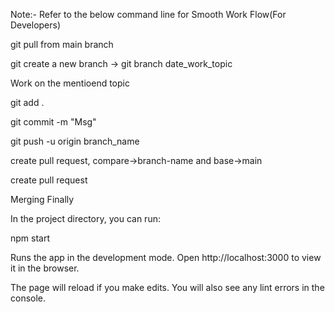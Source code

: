 Note:- Refer to the below command line for Smooth Work Flow(For Developers)

git pull from main branch

git create a new branch -> git branch date_work_topic

Work on the mentioend topic

git add .

git commit -m "Msg"

git push -u origin branch_name

create pull request, compare->branch-name and base->main

create pull request

Merging Finally

In the project directory, you can run:

npm start

Runs the app in the development mode. Open http://localhost:3000 to view it in the browser.

The page will reload if you make edits. You will also see any lint errors in the console.
